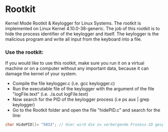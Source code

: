 # Rootkit
Kernel Mode Rootkit &amp; Keylogger for Linux Systems. The rootkit is implemented on Linux Kernel 4.10.0-38-generic.
The job of this rootkit is to hide the process identifier of the keylogger and itself. The keylogger is the malicious program and write all input from the keyboard into a file.

### Use the rootkit:
If you would like to use this rootkit, make sure you run it on a virtual machine or on a computer without any important data, because it can damage the kernel of your system.
* Compile the file keylogger.c (i.e. gcc keylogger.c)
* Run the executable file of the keylogger with the argument of the file "logFile.text" (i.e. ./a.out logFile.text)
* Now search for the PID of the keylogger process (i.e ps aux | grep keylogger)
* Go to the Rootkit folder and open the file "hidePID.c" and search for the line: 
```C
char HidePID[]= "5033"; // Hier wird die zu verbergende Prozess-ID gespeichert
```

